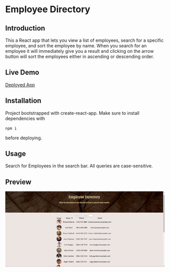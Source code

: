 
# Employee Directory
## Introduction
This a React app that lets you view a list of employees, search for a specific employee, and sort the employee by name. When you search for an employee it will immediately give you a result and clicking on the arrow button will sort the employees either in ascending or descending order.

## Live Demo
[Deployed App](https://acruhf.github.io/Employee-Directory/)

## Installation
Project bootstrapped with create-react-app. Make sure to install dependencies with 
```
npm i
```
before deploying.

## Usage
Search for Employees in the search bar. All queries are case-sensitive.
## Preview
![Screenshot](public\screenshots\screenshotdirectory.png)

